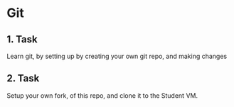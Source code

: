 # Git

## 1. Task

Learn git, by setting up by creating your own git repo, and making changes


## 2. Task

Setup your own fork, of this repo, and clone it to the Student VM.